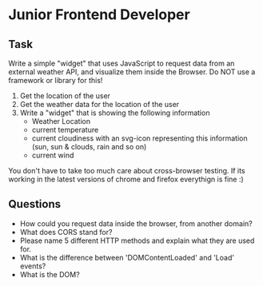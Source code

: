 # Junior Frontend Developer

## Task

Write a simple "widget" that uses JavaScript to request data from an external weather API,
and visualize them inside the Browser. Do NOT use a framework or library for this!

1. Get the location of the user
2. Get the weather data for the location of the user
3. Write a "widget" that is showing the following information
   * Weather Location
   * current temperature
   * current cloudiness with an svg-icon representing this information (sun, sun & clouds, rain and so on)
   * current wind

You don't have to take too much care about cross-browser testing. If its working in
the latest versions of chrome and firefox everythign is fine :)

## Questions

* How could you request data inside the browser, from another domain?
* What does CORS stand for?
* Please name 5 different HTTP methods and explain what they are used for.
* What is the difference between 'DOMContentLoaded' and 'Load' events?
* What is the DOM?

